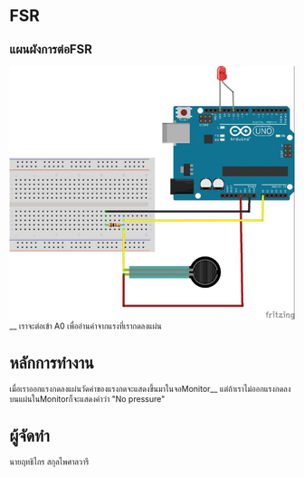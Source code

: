 # FSR
## แผนผังการต่อFSR
![Image](https://github.com/iot-itcamp15/FSR/blob/master/image/1.jpg) __
เราจะต่อเข้า A0 เพื่ออ่านค่าจากแรงที่เรากดลงแผ่น
# หลักการทำงาน
เมื่อเราออกแรงกดลงแผ่นวัดค่าของแรงกดจะแสดงขึ้นมาในจอMonitor__
แต่ถ้าเราไม่ออกแรงกดลงบนแผ่นในMonitorก็จะแสดงคำว่า "No pressure"

# ผู้จัดทำ
นายฤทธิไกร  สกุลไพศาลวารี
